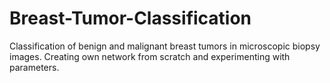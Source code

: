 # Breast-Tumor-Classification

Classification of benign and malignant breast tumors in microscopic biopsy images.
Creating own network from scratch and experimenting with parameters.
